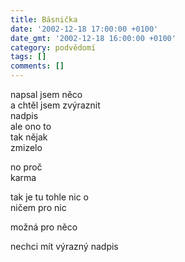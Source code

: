 ```yaml
---
title: Básnička
date: '2002-12-18 17:00:00 +0100'
date_gmt: '2002-12-18 16:00:00 +0100'
category: podvědomí
tags: []
comments: []
---
```


<p>napsal jsem něco<br>a chtěl jsem zvýraznit<br>nadpis<br>ale ono to<br>tak nějak<br>zmizelo</p>
<p>no proč<br>karma</p>
<p>tak je tu tohle nic o<br>ničem pro nic</p>
<p>možná pro něco</p>
<p>nechci mít výrazný nadpis</p>

